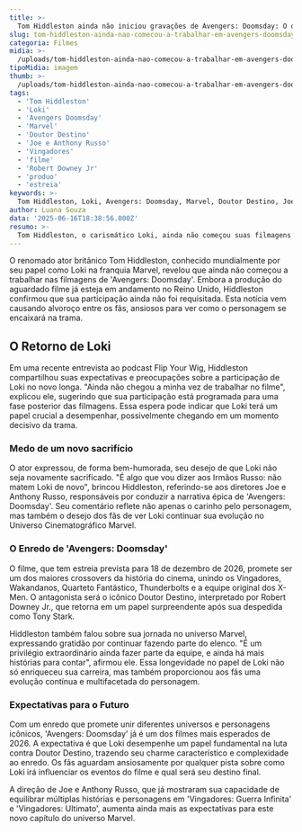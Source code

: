 ```yaml
---
title: >-
  Tom Hiddleston ainda não iniciou gravações de Avengers: Doomsday: O que esperar de Loki?
slug: tom-hiddleston-ainda-nao-comecou-a-trabalhar-em-avengers-doomsday
categoria: Filmes
midia: >-
  /uploads/tom-hiddleston-ainda-nao-comecou-a-trabalhar-em-avengers-doomsday-thumb.jpg
tipoMidia: imagem
thumb: >-
  /uploads/tom-hiddleston-ainda-nao-comecou-a-trabalhar-em-avengers-doomsday-thumb.jpg
tags:
  - 'Tom Hiddleston'
  - 'Loki'
  - 'Avengers Doomsday'
  - 'Marvel'
  - 'Doutor Destino'
  - 'Joe e Anthony Russo'
  - 'Vingadores'
  - 'filme'
  - 'Robert Downey Jr'
  - 'produo'
  - 'estreia'
keywords: >-
  Tom Hiddleston, Loki, Avengers: Doomsday, Marvel, Doutor Destino, Joe e Anthony Russo, Vingadores, filme, Robert Downey Jr., produção, estreia
author: Luana Souza
data: '2025-06-16T18:38:56.000Z'
resumo: >-
  Tom Hiddleston, o carismático Loki, ainda não começou suas filmagens para 'Avengers: Doomsday', mas já expressou suas preocupações sobre o destino do personagem. Com estreia marcada para 2026, o filme promete um crossover épico entre várias franquias do Universo Marvel.
---
```


O renomado ator britânico Tom Hiddleston, conhecido mundialmente por seu papel como Loki na franquia Marvel, revelou que ainda não começou a trabalhar nas filmagens de 'Avengers: Doomsday'. Embora a produção do aguardado filme já esteja em andamento no Reino Unido, Hiddleston confirmou que sua participação ainda não foi requisitada. Esta notícia vem causando alvoroço entre os fãs, ansiosos para ver como o personagem se encaixará na trama.

## O Retorno de Loki

Em uma recente entrevista ao podcast Flip Your Wig, Hiddleston compartilhou suas expectativas e preocupações sobre a participação de Loki no novo longa. "Ainda não chegou a minha vez de trabalhar no filme", explicou ele, sugerindo que sua participação está programada para uma fase posterior das filmagens. Essa espera pode indicar que Loki terá um papel crucial a desempenhar, possivelmente chegando em um momento decisivo da trama.

### Medo de um novo sacrifício

O ator expressou, de forma bem-humorada, seu desejo de que Loki não seja novamente sacrificado. "É algo que vou dizer aos Irmãos Russo: não matem Loki de novo", brincou Hiddleston, referindo-se aos diretores Joe e Anthony Russo, responsáveis por conduzir a narrativa épica de 'Avengers: Doomsday'. Seu comentário reflete não apenas o carinho pelo personagem, mas também o desejo dos fãs de ver Loki continuar sua evolução no Universo Cinematográfico Marvel.

### O Enredo de 'Avengers: Doomsday'

O filme, que tem estreia prevista para 18 de dezembro de 2026, promete ser um dos maiores crossovers da história do cinema, unindo os Vingadores, Wakandanos, Quarteto Fantástico, Thunderbolts e a equipe original dos X-Men. O antagonista será o icônico Doutor Destino, interpretado por Robert Downey Jr., que retorna em um papel surpreendente após sua despedida como Tony Stark.

Hiddleston também falou sobre sua jornada no universo Marvel, expressando gratidão por continuar fazendo parte do elenco. "É um privilégio extraordinário ainda fazer parte da equipe, e ainda há mais histórias para contar", afirmou ele. Essa longevidade no papel de Loki não só enriqueceu sua carreira, mas também proporcionou aos fãs uma evolução contínua e multifacetada do personagem.

### Expectativas para o Futuro

Com um enredo que promete unir diferentes universos e personagens icônicos, 'Avengers: Doomsday' já é um dos filmes mais esperados de 2026. A expectativa é que Loki desempenhe um papel fundamental na luta contra Doutor Destino, trazendo seu charme característico e complexidade ao enredo. Os fãs aguardam ansiosamente por qualquer pista sobre como Loki irá influenciar os eventos do filme e qual será seu destino final.

A direção de Joe e Anthony Russo, que já mostraram sua capacidade de equilibrar múltiplas histórias e personagens em 'Vingadores: Guerra Infinita' e 'Vingadores: Ultimato', aumenta ainda mais as expectativas para este novo capítulo do universo Marvel.